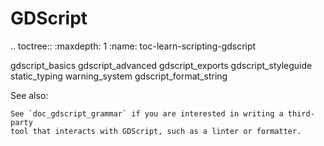 GDScript
========

.. toctree::
   :maxdepth: 1
   :name: toc-learn-scripting-gdscript

   gdscript_basics
   gdscript_advanced
   gdscript_exports
   gdscript_styleguide
   static_typing
   warning_system
   gdscript_format_string

See also:


    See `doc_gdscript_grammar` if you are interested in writing a third-party
    tool that interacts with GDScript, such as a linter or formatter.
